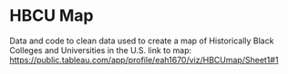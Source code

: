 # HBCU Map
Data and code to clean data used to create a map of Historically Black Colleges and Universities in the U.S.
link to map: https://public.tableau.com/app/profile/eah1670/viz/HBCUmap/Sheet1#1
